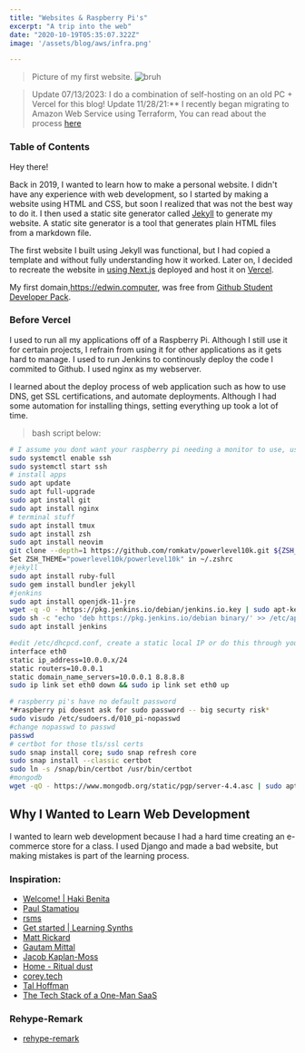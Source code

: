 ```yaml
---
title: "Websites & Raspberry Pi's"
excerpt: "A trip into the web"
date: "2020-10-19T05:35:07.322Z"
image: '/assets/blog/aws/infra.png'

---
```

> Picture of my first website.
![bruh](/assets/blog/home-server/old_web.png)


> Update 07/13/2023: I do a combination of self-hosting on an old PC + Vercel for this blog!
> Update 11/28/21:** I recently began migrating to Amazon Web Service using Terraform, You can read about the process [here](https://notedwin.com/posts/aws)
### Table of Contents


Hey there! 

Back in 2019, I wanted to learn how to make a personal website. I didn't have any experience with web development, so I started by making a website using HTML and CSS, but soon I realized that was not the best way to do it. I then used a static site generator called [Jekyll](https://jekyllrb.com/) to generate my website. A static site generator is a tool that generates plain HTML files from a markdown file.

The first website I built using Jekyll was functional, but I had copied a template and without fully understanding how it worked. Later on, I decided to recreate the website in [using Next.js](https://nextjs.org/) deployed and host it on [Vercel](https://vercel.com/).


My first domain,https://edwin.computer, was free from [Github Student Developer Pack](https://education.github.com/pack). 


### Before Vercel

I used to run all my applications off of a Raspberry Pi. Although I still use it for certain projects, I refrain from using it for other applications as it gets hard to manage. I used to run Jenkins to continously deploy the code I commited to Github. I used nginx as my webserver. 
 
 I learned about the deploy process of web application such as how to use DNS, get SSL certifications, and automate deployments. Although I had some automation for installing things, setting everything up took a lot of time.

> bash script below:
```bash
# I assume you dont want your raspberry pi needing a monitor to use, use it in headless mode
sudo systemctl enable ssh
sudo systemctl start ssh
# install apps
sudo apt update
sudo apt full-upgrade
sudo apt install git
sudo apt install nginx 
# terminal stuff
sudo apt install tmux
sudo apt install zsh
sudo apt install neovim
git clone --depth=1 https://github.com/romkatv/powerlevel10k.git ${ZSH_CUSTOM:-$HOME/.oh-my-zsh/custom}/themes/powerlevel10k
Set ZSH_THEME="powerlevel10k/powerlevel10k" in ~/.zshrc
#jekyll
sudo apt install ruby-full
sudo gem install bundler jekyll
#jenkins
sudo apt install openjdk-11-jre
wget -q -O - https://pkg.jenkins.io/debian/jenkins.io.key | sudo apt-key add -
sudo sh -c "echo 'deb https://pkg.jenkins.io/debian binary/' >> /etc/apt/sources.list.d/jenkins.list"
sudo apt install jenkins

#edit /etc/dhcpcd.conf, create a static local IP or do this through your router
interface eth0
static ip_address=10.0.0.x/24
static routers=10.0.0.1
static domain_name_servers=10.0.0.1 8.8.8.8 
sudo ip link set eth0 down && sudo ip link set eth0 up

# raspberry pi's have no default password
*#raspberry pi doesnt ask for sudo password -- big securty risk*
sudo visudo /etc/sudoers.d/010_pi-nopasswd
#change nopasswd to passwd 
passwd
# certbot for those tls/ssl certs
sudo snap install core; sudo snap refresh core
sudo snap install --classic certbot
sudo ln -s /snap/bin/certbot /usr/bin/certbot
#mongodb
wget -qO - https://www.mongodb.org/static/pgp/server-4.4.asc | sudo apt-key add -
```

## Why I Wanted to Learn Web Development

I wanted to learn web development because I had a hard time creating an e-commerce store for a class. I used Django and made a bad website, but making mistakes is part of the learning process.

### Inspiration:
- [Welcome! | Haki Benita](https://hakibenita.com/)
- [Paul Stamatiou](https://paulstamatiou.com/)
- [rsms](https://rsms.me/)
- [Get started | Learning Synths](https://learningsynths.ableton.com/)
- [Matt Rickard](https://matt-rickard.com/)
- [Gautam Mittal](https://mittal.ai/)
- [Jacob Kaplan-Moss](https://jacobian.org/)
- [Home - Ritual dust](https://ritualdust.com/)
- [corey.tech](https://corey.tech/aws-cost/)
- [Tal Hoffman](https://www.talhoffman.com/)
- [The Tech Stack of a One-Man SaaS](https://panelbear.com/blog/tech-stack/)


### Rehype-Remark
- [rehype-remark](https://github.com/mattcroat/joy-of-code/blob/main/src/lib/api/markdown.ts)
